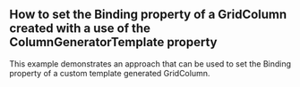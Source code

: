 ## How to set the Binding property of a GridColumn created with a use of the ColumnGeneratorTemplate property
This example demonstrates an approach that can be used to set the Binding property of a custom template generated GridColumn.